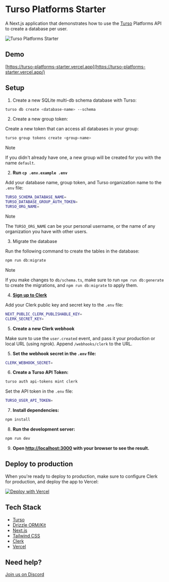 # Turso Platforms Starter

A Next.js application that demonstrates how to use the [Turso](https://turso.tech) Platforms API to create a database per user.

![Turso Platforms Starter](/app/opengraph-image.png)

## Demo

[https://turso-platforms-starter.vercel.app](https://turso-platforms-starter.vercel.app/)

## Setup

1. Create a new SQLite multi-db schema database with Turso:

```bash
turso db create <database-name> --schema
```

2. Create a new group token:

Create a new token that can access all databases in your group:

```bash
turso group tokens create <group-name>
```

> [!NOTE]
> If you didn't already have one, a new group will be created for you with the name `default`.

2. **Run `cp .env.example .env`**

Add your database name, group token, and Turso organization name to the `.env` file:

```bash
TURSO_SCHEMA_DATABASE_NAME=
TURSO_DATABASE_GROUP_AUTH_TOKEN=
TURSO_ORG_NAME=
```

> [!NOTE]
> The `TURSO_ORG_NAME` can be your personal username, or the name of any organization you have with other users.

3. Migrate the database

Run the following command to create the tables in the database:

```bash
npm run db:migrate
```

> [!NOTE]
> If you make changes to `db/schema.ts`, make sure to run `npm run db:generate` to create the migrations, and `npm run db:migrate` to apply them.

4. **[Sign up to Clerk](https://clerk.com)**

Add your Clerk public key and secret key to the `.env` file:

```bash
NEXT_PUBLIC_CLERK_PUBLISHABLE_KEY=
CLERK_SECRET_KEY=
```

5. **Create a new Clerk webhook**

Make sure to use the `user.created` event, and pass it your production or local URL (using ngrok). Append `/webhooks/clerk` to the URL.

5. **Set the webhook secret in the `.env` file:**

```bash
CLERK_WEBHOOK_SECRET=
```

6. **Create a Turso API Token:**

```bash
turso auth api-tokens mint clerk
```

Set the API token in the `.env` file:

```bash
TURSO_USER_API_TOKEN=
```

7. **Install dependencies:**

```bash
npm install
```

8. **Run the development server:**

```bash
npm run dev
```

9. **Open [http://localhost:3000](http://localhost:3000) with your browser to see the result.**

## Deploy to production

When you're ready to deploy to production, make sure to configure Clerk for production, and deploy the app to Vercel:

[![Deploy with Vercel](https://vercel.com/button)](https://vercel.com/new/clone?repository-url=https%3A%2F%2Fgithub.com%2Fnotrab%2Fturso-platforms-starter&env=NEXT_PUBLIC_CLERK_SIGN_IN_URL,NEXT_PUBLIC_CLERK_SIGN_UP_URL,NEXT_PUBLIC_CLERK_PUBLISHABLE_KEY,CLERK_SECRET_KEY,CLERK_WEBHOOK_SECRET,TURSO_USER_API_TOKEN,TURSO_ORG_NAME,TURSO_SCHEMA_DATABASE_NAME,TURSO_DATABASE_GROUP_AUTH_TOKEN)

## Tech Stack

- [Turso](https://turso.tech)
- [Drizzle ORM/Kit](https://orm.drizzle.team)
- [Next.js](https://nextjs.org)
- [Tailwind CSS](https://tailwindcss.com)
- [Clerk](https://clerk.com)
- [Vercel](https://vercel.com)

## Need help?

[Join us on Discord](https://tur.so/discord)
